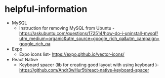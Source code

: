 # helpful-information

- MySQL
  - Instruction for removing MySQL from Ubuntu - https://askubuntu.com/questions/172514/how-do-i-uninstall-mysql?utm_medium=organic&utm_source=google_rich_qa&utm_campaign=google_rich_qa
- Expo
  - Expo icons list- https://expo.github.io/vector-icons/
- React Native
  - Keyboard spacer (lib for creating good layout with using keyboard )- https://github.com/Andr3wHur5t/react-native-keyboard-spacer
